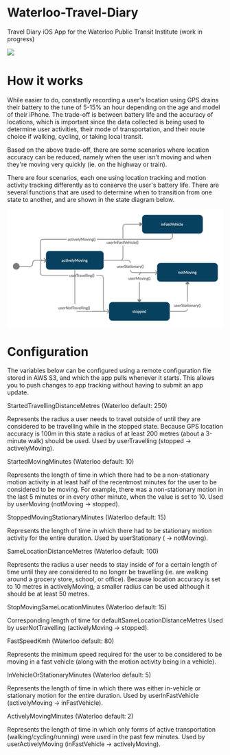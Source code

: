 # Waterloo-Travel-Diary
Travel Diary iOS App for the Waterloo Public Transit Institute (work in progress)

[![](http://img.youtube.com/vi/sF-S33bOrs0/0.jpg)](http://www.youtube.com/watch?v=sF-S33bOrs0 "Travel Diary Screenshot")


# How it works

While easier to do, constantly recording a user's location using GPS drains their battery to the tune of 5-15% an hour depending on the age and model of their iPhone. The trade-off is between battery life and the accuracy of locations, which is important since the data collected is being used to determine user activities, their mode of transportation, and their route choice if walking, cycling, or taking local transit.

Based on the above trade-off, there are some scenarios where location accuracy can be reduced, namely when the user isn't moving and when they're moving very quickly (ie. on the highway or train).

There are four scenarios, each one using location tracking and motion activity tracking differently as to conserve the user's battery life. There are several functions that are used to determine when to transition from one state to another, and are shown in the state diagram below.

![](https://github.com/EddyIonescu/Waterloo-Travel-Diary/blob/master/Waterloo%20Travel%20Diary-2.png)

# Configuration

The variables below can be configured using a remote configuration file stored in AWS S3, and which the app pulls whenever it starts. This allows you to push changes to app tracking without having to submit an app update.


StartedTravellingDistanceMetres (Waterloo default: 250)

Represents the radius a user needs to travel outside of until they are considered to be travelling while in the stopped state. Because GPS location accuracy is 100m in this state a radius of at least 200 metres (about a 3-minute walk) should be used.
Used by userTravelling (stopped -> activelyMoving).


StartedMovingMinutes (Waterloo default: 10)

Represents the length of time in which there had to be a non-stationary motion activity in at least half of the recentmost minutes for the user to be considered to be moving. For example, there was a non-stationary motion in the last 5 minutes or in every other minute, when the value is set to 10. Used by userMoving (notMoving -> stopped).
 

StoppedMovingStationaryMinutes (Waterloo default: 15)

Represents the length of time in which there had to be stationary motion activity for the entire duration.
Used by userStationary ( -> notMoving).


SameLocationDistanceMetres (Waterloo default: 100)

Represents the radius a user needs to stay inside of for a certain length of time until they are considered to no longer be travelling (ie. are walking around a grocery store, school, or office). Because location accuracy is set to 10 metres in activelyMoving, a smaller radius can be used although it should be at least 50 metres.


StopMovingSameLocationMinutes (Waterloo default: 15)

Corresponding length of time for defaultSameLocationDistanceMetres
Used by userNotTravelling (activelyMoving -> stopped).


FastSpeedKmh (Waterloo default: 80)

Represents the minimum speed required for the user to be considered to be moving in a fast vehicle (along with the motion activity being in a vehicle).


InVehicleOrStationaryMinutes (Waterloo default: 5)

Represents the length of time in which there was either in-vehicle or stationary motion for the entire duration.
Used by userInFastVehicle (activelyMoving -> inFastVehicle).

    
ActivelyMovingMinutes (Waterloo default: 2)

Represents the length of time in which only forms of active transportation (walking/cycling/running) were used in the past few minutes.
Used by userActivelyMoving (inFastVehicle -> activelyMoving).




